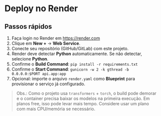 # Deploy no Render

## Passos rápidos
1. Faça login no Render em https://render.com
2. Clique em **New +** → **Web Service**.
3. Conecte seu repositório (GitHub/GitLab) com este projeto.
4. Render deve detectar **Python** automaticamente. Se não detectar, selecione **Python**.
5. Confirme o **Build Command**: `pip install -r requirements.txt`
6. Confirme o **Start Command**: `gunicorn -w 2 -k gthread -b 0.0.0.0:$PORT api.app:app`
7. Opcional: importe o arquivo `render.yaml` como **Blueprint** para provisionar o serviço já configurado.

> Obs.: Como o projeto usa `transformers` + `torch`, o build pode demorar e o container precisa baixar os modelos na primeira execução. Em planos free, isso pode levar mais tempo. Considere usar um plano com mais CPU/memória se necessário.
